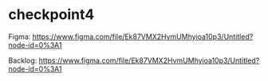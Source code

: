 # checkpoint4

Figma: https://www.figma.com/file/Ek87VMX2HvmUMhyioa10p3/Untitled?node-id=0%3A1

Backlog: https://www.figma.com/file/Ek87VMX2HvmUMhyioa10p3/Untitled?node-id=0%3A1
